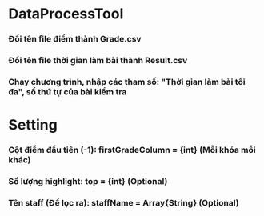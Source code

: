 # DataProcessTool

### Đổi tên file điểm thành Grade.csv
### Đổi tên file thời gian làm bài thành Result.csv
### Chạy chương trình, nhập các tham số: "Thời gian làm bài tối đa", số thứ tự của bài kiểm tra

# Setting

### Cột điểm đầu tiên (-1): firstGradeColumn = {int} (Mỗi khóa mỗi khác)
### Số lượng highlight: top = {int} (Optional)
### Tên staff (Để lọc ra): staffName = Array{String} (Optional)